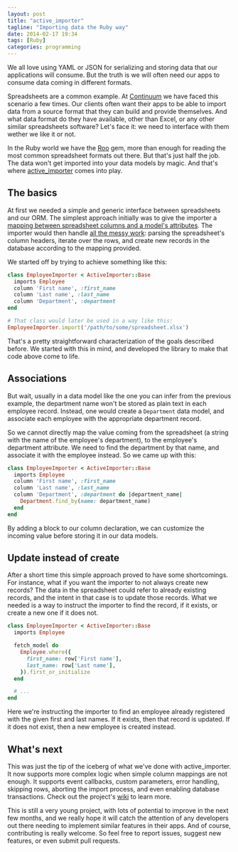 ```yaml
---
layout: post
title: "active_importer"
tagline: "Importing data the Ruby way"
date: 2014-02-17 19:34
tags: [Ruby]
categories: programming
---
```


We all love using YAML or JSON for serializing and storing data that our
applications will consume.  But the truth is we will often need our apps to
consume data coming in different formats.

Spreadsheets are a common example.  At [Continuum](http://continuumhq.co) we
have faced this scenario a few times.  Our clients often want their apps to be
able to import data from a source format that they can build and provide
themselves.  And what data format do they have available, other than Excel, or
any other similar spreadsheets software?  Let's face it: we need to interface
with them wether we like it or not.

In the Ruby world we have the [Roo][] gem, more than enough for reading the
most common spreadsheet formats out there.  But that's just half the job.  The
data won't get imported into your data models by magic.  And that's where
[active_importer][] comes into play.

[Roo]: https://github.com/Empact/roo
[active_importer]: https://github.com/continuum/active_importer

## The basics

At first we needed a simple and generic interface between spreadsheets and our
ORM.  The simplest approach initially was to give the importer a [mapping
between spreadsheet columns and a model's attributes][].  The importer would
then handle [all the messy work][]: parsing the spreadsheet's column headers,
iterate over the rows, and create new records in the database according to the
mapping provided.

We started off by trying to achieve something like this:

```ruby
class EmployeeImporter < ActiveImporter::Base
  imports Employee
  column 'First name', :first_name
  column 'Last name', :last_name
  column 'Department', :department
end

# That class would later be used in a way like this:
EmployeeImporter.import('/path/to/some/spreadsheet.xlsx')
```

That's a pretty straightforward characterization of the goals described before.
We started with this in mind, and developed the library to make that code above
come to life.

[mapping between spreadsheet columns and a model's attributes]: https://github.com/continuum/active_importer/wiki/Mapping-columns-to-attributes
[all the messy work]: https://github.com/continuum/active_importer/wiki/Understanding-how-spreadsheets-are-parsed

## Associations

But wait, usually in a data model like the one you can infer from the previous
example, the department name won't be stored as plain text in each employee
record.  Instead, one would create a `Department` data model, and associate
each employee with the appropriate department record.

So we cannot directly map the value coming from the spreadsheet (a string with
the name of the employee's department), to the employee's department attribute.
We need to find the department by that name, and associate it with the employee
instead.  So we came up with this:

```ruby
class EmployeeImporter < ActiveImporter::Base
  imports Employee
  column 'First name', :first_name
  column 'Last name', :last_name
  column 'Department', :department do |department_name|
    Department.find_by(name: department_name)
  end
end
```

By adding a block to our column declaration, we can customize the incoming
value before storing it in our data models.

## Update instead of create

After a short time this simple approach proved to have some shortcomings. For
instance, what if you want the importer to not always create new records? The
data in the spreadsheet could refer to already existing records, and the intent
in that case is to update those records. What we needed is a way to instruct
the importer to find the record, if it exists, or create a new one if it does
not.

```ruby
class EmployeeImporter < ActiveImporter::Base
  imports Employee

  fetch_model do
    Employee.where({
      first_name: row['First name'],
      last_name: row['Last name'],
    }).first_or_initialize
  end

  # ...
end
```

Here we're instructing the importer to find an employee already registered with
the given first and last names.  If it exists, then that record is updated.  If
it does not exist, then a new employee is created instead.

## What's next

This was just the tip of the iceberg of what we've done with active_importer.
It now supports more complex logic when simple column mappings are not enough.
It supports event callbacks, custom parameters, error handling, skipping rows,
aborting the import process, and even enabling database transactions.  Check
out the project's [wiki](https://github.com/continuum/active_importer/wiki) to
learn more.

This is still a very young project, with lots of potential to improve in the
next few months, and we really hope it will catch the attention of any
developers out there needing to implement similar features in their apps.  And
of course, contributing is really welcome.  So feel free to report issues,
suggest new features, or even submit pull requests.
